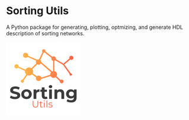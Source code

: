 # Sorting Utils
A Python package for generating, plotting, optmizing, and generate HDL description of sorting networks. 

![Alt text](doc/logo.png?raw=true "Title")